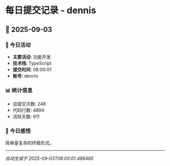 # 每日提交记录 - dennis

## 📅 2025-09-03

### 🎯 今日活动
- **主要活动**: 功能开发
- **技术栈**: TypeScript
- **提交时间**: 08:00:01
- **账号**: dennis

### 📊 统计信息
- 总提交次数: 248
- 代码行数: 4894
- 活跃天数: 611

### 💭 今日感悟
简单是复杂的终极形式。

---
*自动生成于 2025-09-03T08:00:01.488465*
